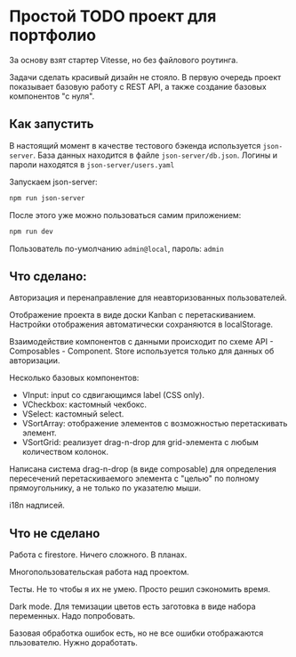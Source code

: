 # Простой TODO проект для портфолио
За основу взят стартер Vitesse, но без файлового роутинга.

Задачи сделать красивый дизайн не стояло. В первую очередь проект показывает базовую работу с REST API, а также создание базовых компонентов "с нуля".

## Как запустить
В настоящий момент в качестве тестового бэкенда используется `json-server`. База данных находится в файле `json-server/db.json`. Логины и пароли находятся в `json-server/users.yaml`

Запускаем json-server:
```bash
npm run json-server
```
После этого уже можно пользоваться самим приложением:
```bash
npm run dev
```
Пользователь по-умолчанию `admin@local`, пароль: `admin`

## Что сделано:
Авторизация и перенаправление для неавторизованных пользователей.

Отображение проекта в виде доски Kanban с перетаскиванием. Настройки отображения автоматически сохраняются в localStorage.

Взаимодействие компонентов с данными происходит по схеме API - Composables - Component. Store используется только для данных об авторизации.

Несколько базовых компонентов:

- VInput: input cо сдвигающимся label (CSS only).
- VCheckbox:  кастомный чекбокс.
- VSelect: кастомный select.
- VSortArray: отображение элементов с возможностью перетаскивать элемент.
- VSortGrid: реализует drag-n-drop для grid-элемента с любым количеством колонок.

Написана система drag-n-drop (в виде composable) для определения пересечений перетаскиваемого элемента с "целью" по полному прямоугольнику, а не только по указателю мыши.

i18n надписей.

## Что не сделано

Работа с firestore. Ничего сложного. В планах.

Многопользовательская работа над проектом.

Тесты. Не то чтобы я их не умею. Просто решил сэкономить время.

Dark mode. Для темизации цветов есть заготовка в виде набора переменных. Надо попробовать.

Базовая обработка ошибок есть, но не все ошибки отображаются пльзователю. Нужно доработать.
